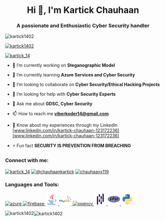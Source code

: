 <h1 align="center">Hi 👋, I'm Kartick Chauhaan</h1>
<h3 align="center">A passionate and Enthusiastic Cyber Security handler</h3>

<p align="left"> <img src="https://komarev.com/ghpvc/?username=kartick1402&label=Profile%20views&color=0e75b6&style=flat" alt="kartick1402" /> </p>

<p align="left"> <a href="https://github.com/ryo-ma/github-profile-trophy"><img src="https://github-profile-trophy.vercel.app/?username=kartick1402" alt="kartick1402" /></a> </p>

<p align="left"> <a href="https://twitter.com/kartick_14" target="blank"><img src="https://img.shields.io/twitter/follow/kartick_14?logo=twitter&style=for-the-badge" alt="kartick_14" /></a> </p>

- 🔭 I’m currently working on **Steganographic Model**

- 🌱 I’m currently learning **Azure Services and Cyber Security**

- 👯 I’m looking to collaborate on **Cyber Security/Ethical Hacking Projects**

- 🤝 I’m looking for help with **Cyber Security Experts**

- 💬 Ask me about **GDSC, Cyber Security**

- 📫 How to reach me **viberkoder14@gmail.com**

- 📄 Know about my experiences through my LinkedIn [www.linkedin.com/in/kartick-chauhaan-123172236](www.linkedin.com/in/kartick-chauhaan-123172236)

- ⚡ Fun fact **SECURITY IS PREVENTION FROM BREACHING**

<h3 align="left">Connect with me:</h3>
<p align="left">
  <a href="https://twitter.com/kartick_14" target="blank"><img align="center" src="https://raw.githubusercontent.com/rahuldkjain/github-profile-readme-generator/master/src/images/icons/Social/twitter.svg" alt="kartick_14" height="30" width="40" /></a>
  <a href="https://www.hackerrank.com/@chauhaankartick" target="blank"><img align="center" src="https://raw.githubusercontent.com/rahuldkjain/github-profile-readme-generator/master/src/images/icons/Social/hackerrank.svg" alt="@chauhaankartick" height="30" width="40" /></a>
  <a href="https://auth.geeksforgeeks.org/user/chauhaanx119" target="blank"><img align="center" src="https://raw.githubusercontent.com/rahuldkjain/github-profile-readme-generator/master/src/images/icons/Social/geeks-for-geeks.svg" alt="chauhaanx119" height="30" width="40" /></a>

</p>

<h3 align="left">Languages and Tools:</h3>
<p align="left"> <a href="https://azure.microsoft.com/en-in/" target="_blank" rel="noreferrer"> <img src="https://www.vectorlogo.zone/logos/microsoft_azure/microsoft_azure-icon.svg" alt="azure" width="40" height="40"/> </a> <a href="https://firebase.google.com/" target="_blank" rel="noreferrer"> <img src="https://www.vectorlogo.zone/logos/firebase/firebase-icon.svg" alt="firebase" width="40" height="40"/> </a> <a href="https://www.java.com" target="_blank" rel="noreferrer"> <img src="https://raw.githubusercontent.com/devicons/devicon/master/icons/java/java-original.svg" alt="java" width="40" height="40"/> </a> <a href="https://www.mysql.com/" target="_blank" rel="noreferrer"> <img src="https://raw.githubusercontent.com/devicons/devicon/master/icons/mysql/mysql-original-wordmark.svg" alt="mysql" width="40" height="40"/> </a> <a href="https://opencv.org/" target="_blank" rel="noreferrer"> <img src="https://www.vectorlogo.zone/logos/opencv/opencv-icon.svg" alt="opencv" width="40" height="40"/> </a> <a href="https://pandas.pydata.org/" target="_blank" rel="noreferrer"> <img src="https://raw.githubusercontent.com/devicons/devicon/2ae2a900d2f041da66e950e4d48052658d850630/icons/pandas/pandas-original.svg" alt="pandas" width="40" height="40"/> </a> <a href="https://www.php.net" target="_blank" rel="noreferrer"> <img src="https://raw.githubusercontent.com/devicons/devicon/master/icons/php/php-original.svg" alt="php" width="40" height="40"/> </a> <a href="https://www.python.org" target="_blank" rel="noreferrer"> <img src="https://raw.githubusercontent.com/devicons/devicon/master/icons/python/python-original.svg" alt="python" width="40" height="40"/> </a> </p>

<p><img align="left" src="https://github-readme-stats.vercel.app/api/top-langs?username=kartick1402&show_icons=true&locale=en&layout=compact" alt="kartick1402" /></p>

<p><img align="center" src="https://github-readme-stats.vercel.app/api?username=kartick1402&show_icons=true&locale=en" alt="kartick1402" /></p>


